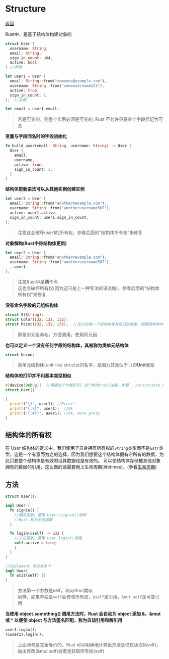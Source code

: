 # Structure
[返回](../README.md)

Rust中，是基于结构体构建对象的
```rs
struct User {
  username: String,
  email: String,
  sign_in_count: u64,
  active: bool,
} //声明

let user1 = User {
  email: String::from("someone@example.com"), 
  username: String::from("someusername123"),
  active: true,
  sign_in_count: 1,
};  //实例

let email = user1.email;
```
> 若是可变的，则整个实例必须是可变的; Rust 不允许只将某个字段标记为可变

**变量与字段同名时的字段初始化**
```rs
fn build_user(email: String, username: String) -> User {
  User {
    email,
    username,
    active: true,
    sign_in_count: 1,
  }
}
```

**结构体更新语法可以从其他实例创建实例**
```rs
let user2 = User {
  email: String::from("another@example.com"),
  username: String::from("anotherusername567"),
  active: user1.active,
  sign_in_count: user1.sign_in_count,
};
```
> 注意这会破坏user1的所有权。参看后面的“结构体所有权”来修复

**对象解构(Rust中称结构体更新)**
```rs
let user2 = User {
  email: String::from("another@example.com"),
  username: String::from("anotherusername567"),
  ..user1
};
```
> 注意Rust中是**两个**点<br>
> 这也会破坏所有权(因为这只是上一种写法的语法糖)，参看后面的“结构体所有权”来修复

**没有命名字段的元组结构体**
```rs
struct S(String);
struct Color(i32, i32, i32);
struct Paint(i32, i32, i32);  //定义的每一个结构体有其自己的类型，即使结构体中的字段有着相同的类型
```
> 即是对元组命名，方便调用。使用同元组

**也可以定义一个没有任何字段的结构体，其被称为类单元结构体**
```rust
struct Union;
```
> 类单元结构体(unit-like structs)的名字，是因为其类似于`()`即**Unit**类型

**结构体的打印并不和基本类型相似**
```rs
#[device(Debug)]  //需要这个才能打印。这个称为trait注解。参看`../src/traits.rs`
struct User{}

{
  print!("{}", user1); //Error!
  print!("{:?}", user1);  //Ok
  print!("{:#?}", user1); //Ok, more prety
}
```

## 结构体的所有权
在 User 结构体的定义中，我们使用了自身拥有所有权的`String`类型而不是`&str`类型。这是一个有意而为之的选择，因为我们想要这个结构体拥有它所有的数据，为此只要整个结构体是有效的话其数据也是有效的。
可以使结构体存储被其他对象拥有的数据的引用，这么做的话需要用上生命周期(lifetimes)。(参看[生命周期](../src/lifecricle.rs))

## 方法
```rs
struct User();

impl User {
  fn signin() {
    //静态函数，使用 User::signin()调用
    //Rust 称为关联函数
  }

  fn login(&self) -> u32 {
    //方法函数，使用 User.login()调用
    self.active = true;
    1
  }
}

//Implement 可以有多个
impl User{
  fn exit(self) {}
}
```
> 方法第一个参数是self，和python类似<br>
> 同样，如果单独是`self`会修改所有权，`&self`是引用，`&mut self`是可变引用

**当使用 object.something() 调用方法时，Rust 会自动为 object 添加 &、&mut 或 * 以便使 object 与方法签名匹配，称为自动引用和解引用**
```rs
user1.login();
(&user1).login();
```
> 上面两句是完全等价的。Rust 可以明确地计算出方法是仅仅读取(&self)，做出修改(&mut self)或者是获取所有权(self)
